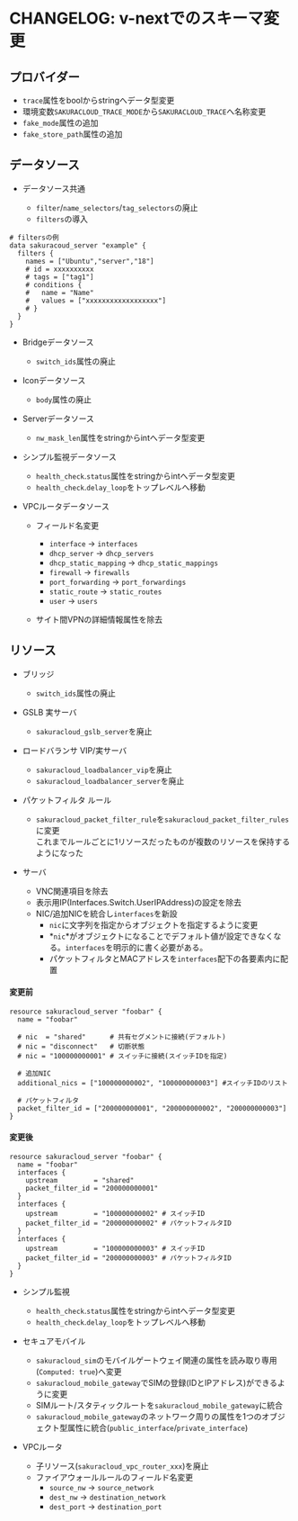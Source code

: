 # CHANGELOG: v-nextでのスキーマ変更

## プロバイダー

  - `trace`属性をboolからstringへデータ型変更
  - 環境変数`SAKURACLOUD_TRACE_MODE`から`SAKURACLOUD_TRACE`へ名称変更
  - `fake_mode`属性の追加
  - `fake_store_path`属性の追加

## データソース

- データソース共通

  - `filter`/`name_selectors`/`tag_selectors`の廃止
  - `filters`の導入
  
```hcl
# filtersの例
data sakuracoud_server "example" {
  filters {
    names = ["Ubuntu","server","18"]
    # id = xxxxxxxxxx
    # tags = ["tag1"]
    # conditions {
    #   name = "Name"
    #   values = ["xxxxxxxxxxxxxxxxxx"]
    # }
  }
}
```

- Bridgeデータソース

  - `switch_ids`属性の廃止

- Iconデータソース

  - `body`属性の廃止
  
- Serverデータソース

  - `nw_mask_len`属性をstringからintへデータ型変更

- シンプル監視データソース

  - `health_check`.`status`属性をstringからintへデータ型変更
  - `health_check`.`delay_loop`をトップレベルへ移動
  
- VPCルータデータソース

  - フィールド名変更
    - `interface` -> `interfaces`
    - `dhcp_server` -> `dhcp_servers`
    - `dhcp_static_mapping` -> `dhcp_static_mappings`
    - `firewall` -> `firewalls`
    - `port_forwarding` -> `port_forwardings`
    - `static_route` -> `static_routes`
    - `user` -> `users`
    
  - サイト間VPNの詳細情報属性を除去
  
## リソース

- ブリッジ

  - `switch_ids`属性の廃止

- GSLB 実サーバ

  - `sakuracloud_gslb_server`を廃止
  
- ロードバランサ VIP/実サーバ

  - `sakuracloud_loadbalancer_vip`を廃止  
  - `sakuracloud_loadbalancer_server`を廃止  

- パケットフィルタ ルール

  - `sakuracloud_packet_filter_rule`を`sakuracloud_packet_filter_rules`に変更  
  これまでルールごとに1リソースだったものが複数のリソースを保持するようになった
    
- サーバ    

  - VNC関連項目を除去
  - 表示用IP(Interfaces.Switch.UserIPAddress)の設定を除去
  - NIC/追加NICを統合し`interfaces`を新設
    - `nic`に文字列を指定からオブジェクトを指定するように変更
    - *`nic`*がオブジェクトになることでデフォルト値が設定できなくなる。`interfaces`を明示的に書く必要がある。
    - パケットフィルタとMACアドレスを`interfaces`配下の各要素内に配置
    
#### 変更前

```hcl
resource sakuracloud_server "foobar" {
  name = "foobar"
  
  # nic  = "shared"      # 共有セグメントに接続(デフォルト)
  # nic = "disconnect"   # 切断状態
  # nic = "100000000001" # スイッチに接続(スイッチIDを指定)
  
  # 追加NIC
  additional_nics = ["100000000002", "100000000003"] #スイッチIDのリスト 
  
  # パケットフィルタ
  packet_filter_id = ["200000000001", "200000000002", "200000000003"] 
}
```

#### 変更後

```hcl
resource sakuracloud_server "foobar" {
  name = "foobar"
  interfaces {
    upstream         = "shared"
    packet_filter_id = "200000000001"
  }
  interfaces {
    upstream         = "100000000002" # スイッチID
    packet_filter_id = "200000000002" # パケットフィルタID
  }
  interfaces {
    upstream         = "100000000003" # スイッチID
    packet_filter_id = "200000000003" # パケットフィルタID
  }
}
```
    
- シンプル監視 

  - `health_check`.`status`属性をstringからintへデータ型変更
  - `health_check`.`delay_loop`をトップレベルへ移動
  
- セキュアモバイル

  - `sakuracloud_sim`のモバイルゲートウェイ関連の属性を読み取り専用(`Computed: true`)へ変更
  - `sakuracloud_mobile_gateway`でSIMの登録(IDとIPアドレス)ができるように変更
  - SIMルート/スタティックルートを`sakuracloud_mobile_gateway`に統合
  - `sakuracloud_mobile_gateway`のネットワーク周りの属性を1つのオブジェクト型属性に統合(`public_interface`/`private_interface`)
  
- VPCルータ

  - 子リソース(`sakuracloud_vpc_router_xxx`)を廃止
  - ファイアウォールルールのフィールド名変更
    - `source_nw` -> `source_network`
    - `dest_nw` -> `destination_network`
    - `dest_port` -> `destination_port`
